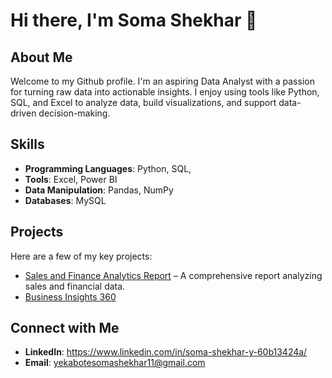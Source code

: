 # Hi there, I'm Soma Shekhar 👋

## About Me
Welcome to my Github profile. I'm an aspiring Data Analyst with a passion for turning raw data into actionable insights. I enjoy using tools like Python, SQL, and Excel to analyze data, build visualizations, and support data-driven decision-making.

## Skills
- **Programming Languages**: Python, SQL,
- **Tools**: Excel, Power BI
- **Data Manipulation**: Pandas, NumPy
- **Databases**: MySQL

## Projects
Here are a few of my key projects:
- [Sales and Finance Analytics Report](https://github.com/somu1112/sales-finance-analytics) – A comprehensive report analyzing sales and financial data.
- [Business Insights 360](https://app.powerbi.com/view?r=eyJrIjoiODE2ODdjNTEtOTkyNi00MTQ1LWI1MDAtNTM2NzM2MDNjY2U4IiwidCI6ImM2ZTU0OWIzLTVmNDUtNDAzMi1hYWU5LWQ0MjQ0ZGM1YjJjNCJ9)

## Connect with Me
- **LinkedIn**: https://www.linkedin.com/in/soma-shekhar-y-60b13424a/
- **Email**: yekabotesomashekhar11@gmail.com

